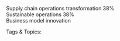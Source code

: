 Supply chain operations transformation
38%  
Sustainable operations
38%  
Business model innovation

   Tags & Topics:
   